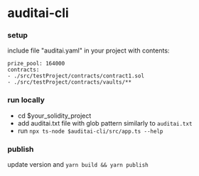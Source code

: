 # auditai-cli

### setup

include file "auditai.yaml" in your project with contents:
```
prize_pool: 164000
contracts:
- ./src/testProject/contracts/contract1.sol
- ./src/testProject/contracts/vaults/**
```

### run locally

- cd $your_solidity_project
- add auditai.txt file with glob pattern similarly to `auditai.txt`
- run `npx ts-node $auditai-cli/src/app.ts --help`

### publish
update version and
`yarn build && yarn publish`
